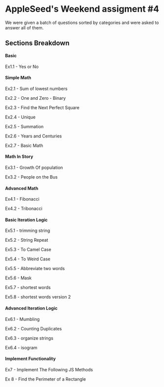 
# AppleSeed's Weekend assigment #4

We were given a batch of questions sorted by categories and were asked to answer all of them.


## Sections Breakdown

#### Basic 

Ex1.1 - Yes or No

#### Simple Math
Ex2.1 - Sum of lowest numbers 

Ex2.2 - One and Zero - Binary 

Ex2.3 - Find the Next Perfect Square 

Ex2.4 - Unique 

Ex2.5 - Summation

Ex2.6 - Years and Centuries

Ex2.7 - Basic Math

#### Math In Story 
Ex3.1 - Growth Of population

Ex3.2 - People on the Bus

#### Advanced Math
Ex4.1 - Fibonacci

Ex4.2 - Tribonacci

#### Basic Iteration Logic 
Ex5.1 - trimming string

Ex5.2 - String Repeat

Ex5.3 - To Camel Case

Ex5.4 - To Weird Case

Ex5.5 - Abbreviate two words

Ex5.6 - Mask

Ex5.7 - shortest words

Ex5.8 - shortest words version 2

#### Advanced Iteration Logic 
Ex6.1 - Mumbling

Ex6.2 - Counting Duplicates

Ex6.3 - organize strings

Ex6.4 - isogram

#### Implement Functionality 
Ex7 - Implement The Following JS Methods

Ex 8 - Find the Perimeter of a Rectangle


